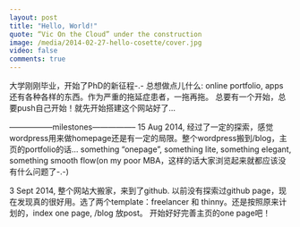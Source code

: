 ```yaml
---
layout: post
title: "Hello, World!"
quote: “Vic On the Cloud” under the construction
image: /media/2014-02-27-hello-cosette/cover.jpg
video: false
comments: true
---
```


大学刚刚毕业，开始了PhD的新征程-.-
总想做点儿什么: online portfolio, apps 还有各种各样的东西。作为严重的拖延症患者，一拖再拖。
总要有一个开始，总要push自己开始！就先开始搭建这个网站好了…

—————–milestones—————–
15 Aug 2014, 经过了一定的探索，感觉wordpress用来做homepage还是有一定的局限。整个wordpress搬到/blog，主页的portfolio的话… something “onepage”, something lite, something elegant, something smooth flow(on my poor MBA，这样的话大家浏览起来就都应该没有什么问题了-.-)

3 Sept 2014, 整个网站大搬家，来到了github. 以前没有探索过github page，现在发现真的很好用。选了两个template：freelancer 和 thinny。还是按照原来计划的，index one page, /blog 放post。 开始好好完善主页的one page吧！